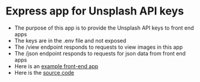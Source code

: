 # Express app for Unsplash API keys

- The purpose of this app is to provide the Unsplash API keys to front end apps
- The keys are in the .env file and not exposed
- The /view endpoint responds to requests to view images in this app
- The /json endpoint responds to requests for json data from front end apps
- Here is an [example front-end app](https://html-unsplash-search-getting-api-keys-from-node-app.rjlevy.repl.co/)
- Here is the [source code](https://repl.it/@rjlevy/html-unsplash-search-getting-api-keys-from-node-app)